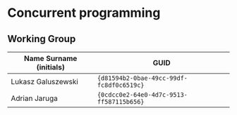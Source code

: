# Concurrent programming

## Working Group

| Name Surname (initials) | GUID                                     |
| ----------------------- | ---------------------------------------- |
| Lukasz Galuszewski      | `{d81594b2-0bae-49cc-99df-fc8df0c6519c}` |
| Adrian Jaruga           | `{0cdcc0e2-64e0-4d7c-9513-ff587115b656}` |